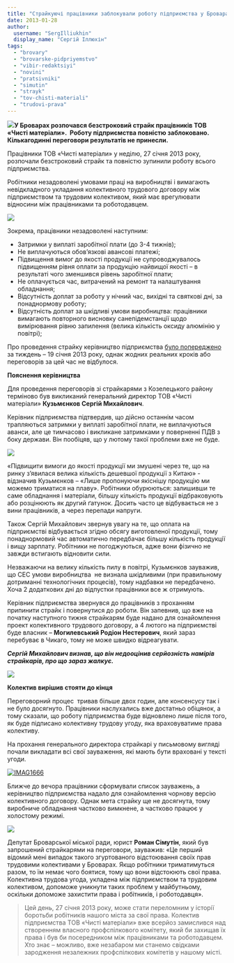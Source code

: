 ```yaml
---
title: "Страйкуючі працівники заблокували роботу підприємства у Броварах"
date: 2013-01-28
author: 
  username: "SergIlliukhin"
  display_name: "Сергій Іллюхін"
tags: 
  - "brovary"
  - "brovarske-pidpriyemstvo"
  - "vibir-redaktsiyi"
  - "novini"
  - "pratsivniki"
  - "simutin"
  - "strayk"
  - "tov-chisti-materiali"
  - "trudovi-prava"
---
```


[![](https://mpz.brovary.org/wp-content/uploads/2013/01/IMAG1656.jpg)](https://mpz.brovary.org/wp-content/uploads/2013/01/IMAG1656.jpg)**У Броварах розпочався безстроковий страйк працівників ТОВ «Чисті матеріали».  Роботу підприємства повністю заблоковано.  Кількагодинні переговори результатів не принесли.**

Працівники ТОВ «Чисті матеріали» у неділю, 27 січня 2013 року, розпочали безстроковий страйк та повністю зупинили роботу всього підприємства.

Робітники незадоволені умовами праці на виробництві і вимагають невідкладного укладання колективного трудового договору між підприємством та трудовим колективом, який має врегулювати відносини між працівниками та роботодавцем.

[![](https://mpz.brovary.org/wp-content/uploads/2013/01/IMAG1646.jpg)](https://mpz.brovary.org/wp-content/uploads/2013/01/IMAG1646.jpg)

Зокрема, працівники незадоволені наступним:

- Затримки у виплаті заробітної плати (до 3-4 тижнів);
- Не виплачуються обов’язкові авансові платежі;
- Підвищення вимог до якості продукції не супроводжувалось підвищенням рівня оплати за продукцію найвищої якості – в результаті чого зменшився рівень заробітної плати;
- Не оплачується час, витрачений на ремонт та налаштування обладнання;
- Відсутність доплат за роботу у нічний час, вихідні та святкові дні, за понаднормову роботу;
- Відсутність доплат за шкідливі умови виробництва: працівники вимагають повторного висновку санепідемстанції щодо вимірювання рівню запилення (велика кількість оксиду алюмінію у повітрі);

Про проведення страйку керівництво підприємства [було попереджено](https://mpz.brovary.org/zavtra-pratsivniki-odnogo-z-brovarskih-pidpriyemstv-planuyut-ogolositi-strayk/) за тиждень – 19 січня 2013 року, однак жодних реальних кроків або переговорів за цей час не відбулося.

**Пояснення керівництва**

Для проведення переговорів зі страйкарями з Козелецького району терміново був викликаний генеральний директор ТОВ «Чисті матеріали» **Кузьмєнков Сергій Михайлович**.

Керівник підприємства підтвердив, що дійсно останнім часом трапляються затримки у виплаті заробітної плати, не виплачуються аванси, але це тимчасово і викликане затримками у поверненні ПДВ з боку держави. Він пообіцяв, що у лютому такої проблеми вже не буде.

[![](https://mpz.brovary.org/wp-content/uploads/2013/01/Untitled.jpg)](https://mpz.brovary.org/wp-content/uploads/2013/01/Untitled.jpg)

«Підвищити вимоги до якості продукції ми змушені через те, що на ринку з’явилася велика кількість дешевшої продукції з Китаю» - відзначив Кузьмєнков – «Лише пропонуючи якіснішу продукцію ми можемо триматися на плаву». Робітники обурюються: залишивши те саме обладнання і матеріали, більшу кількість продукції відбраковують або розцінюють як другий ґатунок. Досить часто це відбувається не з вини працівників, а через перепади напруги.

Також Сергій Михайлович звернув увагу на те, що оплата на підприємстві відбувається згідно обсягу виготовленої продукції, тому понаднормовий час автоматично передбачає більшу кількість продукції і вищу зарплату. Робітники не погоджуються, адже вони фізично не завжди встигають відновити сили.

Незважаючи на велику кількість пилу в повітрі, Кузьмєнков зауважив, що СЕС умови виробництва  не визнала шкідливими (при правильному дотриманні технологічних процесів), тому надбавки не передбачено. Хоча 2 додаткових дні до відпустки працівники все ж отримують.

Керівник підприємства звернувся до працівників з проханням припинити страйк і повернутися до роботи. Він запевнив, що вже на початку наступного тижня страйкарям буде надано для ознайомлення проект колективного трудового договору, а 4 лютого на підприємстві буде власник – **Могилевський Родіон Нестерович**, який зараз перебуває в Чикаго, тому не може швидко відреагувати.

**_Сергій Михайлович визнав, що він недооцінив серйозність намірів страйкарів, про що зараз жалкує._**

[![](https://mpz.brovary.org/wp-content/uploads/2013/01/IMAG1658.jpg)](https://mpz.brovary.org/wp-content/uploads/2013/01/IMAG1658.jpg)

**Колектив вирішив стояти до кінця**

Переговорний процес  тривав більше двох годин, але консенсусу так і не було досягнуто. Працівники наслухались вже достатньо обіцянок, а тому сказали, що роботу підприємства буде відновлено лише після того, як буде підписано колективну трудову угоду, яка враховуватиме права колективу.

На прохання генерального директора страйкарі у письмовому вигляді почали викладати всі свої зауваження, які мають бути враховані у тексті угоди.

[![IMAG1666](https://mpz.brovary.org/wp-content/uploads/2013/01/IMAG1666.jpg)](https://mpz.brovary.org/wp-content/uploads/2013/01/IMAG1666.jpg)

Ближче до вечора працівники сформували список зауважень, а керівництво підприємства надало для ознайомлення чорнову версію колективного договору. Однак мета страйку ще не досягнута, тому виробниче обладнання частково вимкнене, а частково працює у холостому режимі.

[![](https://mpz.brovary.org/wp-content/uploads/2013/01/IMG_4301.jpg)](https://mpz.brovary.org/wp-content/uploads/2013/01/IMG_4301.jpg)

Депутат Броварської міської ради, юрист **Роман Сімутін**, який був запрошений страйкарями на переговори, зауважив: «Це перший відомий мені випадок такого згуртованого відстоювання своїх прав трудовими колективами у Броварах. Якщо робітники триматимуться разом, то їм немає чого боятися, тому що вони відстоюють свої права. Колективна трудова угода, укладена між підприємством та трудовим колективом, допоможе уникнути таких проблем у майбутньому, оскільки допоможе захистити права і робітників, і роботодавця».

> Цей день, 27 січня 2013 року, може стати переломним у історії боротьби робітників нашого міста за свої права. Колектив підприємства ТОВ «Чисті матеріали» вже всерйоз замислився над створенням власного профспілкового комітету, який би захищав їх права і був би посередником між працівниками та роботодавцем. Хто знає – можливо, вже незабаром ми станемо свідками зародження незалежних профспілкових комітетів у нашому місті.
